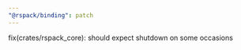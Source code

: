 ```yaml
---
"@rspack/binding": patch
---
```


fix(crates/rspack_core): should expect shutdown on some occasions
